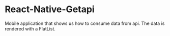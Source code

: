 # React-Native-Getapi

Mobile application that shows us how to consume data from api. The data is rendered with a FlatList.
